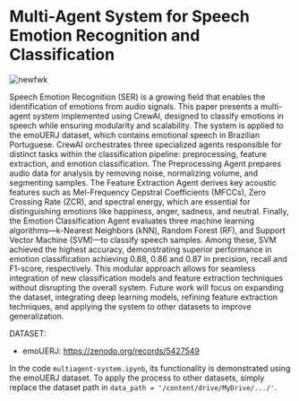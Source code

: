 # Multi-Agent System for Speech Emotion Recognition and Classification


![newfwk](https://github.com/user-attachments/assets/c1ff5446-33c1-4b01-9e7e-b02f84b5e9c4)


Speech Emotion Recognition (SER) is a growing field that enables the identification of emotions from audio signals. This paper presents a multi-agent system implemented using CrewAI, designed to classify emotions in speech while ensuring modularity and scalability. The system is applied to the emoUERJ dataset, which contains emotional speech in Brazilian Portuguese. CrewAI orchestrates three specialized agents responsible for distinct tasks within the classification pipeline: preprocessing, feature extraction, and emotion classification. The Preprocessing Agent prepares audio data for analysis by removing noise, normalizing volume, and segmenting samples. The Feature Extraction Agent derives key acoustic features such as Mel-Frequency Cepstral Coefficients (MFCCs), Zero Crossing Rate (ZCR), and spectral energy, which are essential for distinguishing emotions like happiness, anger, sadness, and neutral. Finally, the Emotion Classification Agent evaluates three machine learning algorithms—k-Nearest Neighbors (kNN), Random Forest (RF), and Support Vector Machine (SVM)—to classify speech samples. Among these, SVM achieved the highest accuracy, demonstrating superior performance in emotion classification achieving 0.88, 0.86 and 0.87 in precision, recall and F1-score, respectively. This modular approach allows for seamless integration of new classification models and feature extraction techniques without disrupting the overall system. Future work will focus on expanding the dataset, integrating deep learning models, refining feature extraction techniques, and applying the system to other datasets to improve generalization.

DATASET:

- emoUERJ: https://zenodo.org/records/5427549

In the code `multiagent-system.ipynb`, its functionality is demonstrated using the emoUERJ dataset. To apply the process to other datasets, simply replace the dataset path in `data_path = '/content/drive/MyDrive/.../'`.
